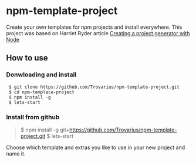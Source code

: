 # npm-template-project
Create your own templates for npm projects and install everywhere. This project was based on Harriet Ryder 
article [Creating a project generator with Node](https://medium.com/northcoders/creating-a-project-generator-with-node-29e13b3cd309)

## How to use

### Donwloading and install
```
 $ git clone https://github.com/Trovarius/npm-template-project.git
 $ cd npm-templace-project
 $ npm install -g
 $ lets-start
```

### Install from github
> $ npm install -g git+https://github.com/Trovarius/npm-template-project.git
> $ lets-start

Choose which template and extras you like to use in your new project and name it.